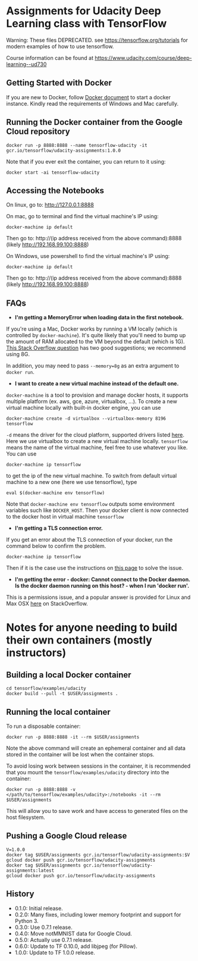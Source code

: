 Assignments for Udacity Deep Learning class with TensorFlow
===========================================================


Warning: These files DEPRECATED. see https://tensorflow.org/tutorials for
modern examples of how to use tensorflow.


Course information can be found at https://www.udacity.com/course/deep-learning--ud730

## Getting Started with Docker

If you are new to Docker, follow
[Docker document](https://docs.docker.com/machine/get-started/) to start a
docker instance. Kindly read the requirements of Windows and Mac carefully.

Running the Docker container from the Google Cloud repository
-------------------------------------------------------------

    docker run -p 8888:8888 --name tensorflow-udacity -it gcr.io/tensorflow/udacity-assignments:1.0.0

Note that if you ever exit the container, you can return to it using:

    docker start -ai tensorflow-udacity

Accessing the Notebooks
-----------------------

On linux, go to: http://127.0.0.1:8888

On mac, go to terminal and find the virtual machine's IP using:

    docker-machine ip default

Then go to: http://(ip address received from the above command):8888 (likely
http://192.168.99.100:8888)

On Windows, use powershell to find the virtual machine's IP using:

    docker-machine ip default
    

Then go to: http://(ip address received from the above command):8888 (likely
http://192.168.99.100:8888)

FAQs
---

* **I'm getting a MemoryError when loading data in the first notebook.**

If you're using a Mac, Docker works by running a VM locally (which
is controlled by `docker-machine`). It's quite likely that you'll
need to bump up the amount of RAM allocated to the VM beyond the
default (which is 1G).
[This Stack Overflow question](http://stackoverflow.com/questions/32834082/how-to-increase-docker-machine-memory-mac)
has two good suggestions; we recommend using 8G.

In addition, you may need to pass `--memory=8g` as an extra argument to
`docker run`.

* **I want to create a new virtual machine instead of the default one.**

`docker-machine` is a tool to provision and manage docker hosts, it supports multiple platform (ex. aws, gce, azure, virtualbox, ...). To create a new virtual machine locally with built-in docker engine, you can use

    docker-machine create -d virtualbox --virtualbox-memory 8196 tensorflow

`-d` means the driver for the cloud platform, supported drivers listed [here](https://docs.docker.com/machine/drivers/). Here we use virtualbox to create a new virtual machine locally. `tensorflow` means the name of the virtual machine, feel free to use whatever you like. You can use

    docker-machine ip tensorflow

to get the ip of the new virtual machine. To switch from default virtual machine to a new one (here we use tensorflow), type

    eval $(docker-machine env tensorflow)

Note that `docker-machine env tensorflow` outputs some environment variables such like `DOCKER_HOST`. Then your docker client is now connected to the docker host in virtual machine `tensorflow`

* **I'm getting a TLS connection error.**

If you get an error about the TLS connection of your docker, run the command below to confirm the problem.

	docker-machine ip tensorflow

Then if it is the case use the instructions on [this page](https://docs.docker.com/toolbox/faqs/troubleshoot/) to solve the issue.


* **I'm getting the error - docker: Cannot connect to the Docker daemon. Is the docker daemon running on this host? - when I run 'docker run'.**

This is a permissions issue, and a popular answer is provided for Linux and Max OSX [here](http://stackoverflow.com/questions/21871479/docker-cant-connect-to-docker-daemon) on StackOverflow.

Notes for anyone needing to build their own containers (mostly instructors)
===========================================================================

Building a local Docker container
---------------------------------

    cd tensorflow/examples/udacity
    docker build --pull -t $USER/assignments .

Running the local container
---------------------------

To run a disposable container:

    docker run -p 8888:8888 -it --rm $USER/assignments

Note the above command will create an ephemeral container and all data stored in the container will be lost when the container stops.

To avoid losing work between sessions in the container, it is recommended that you mount the `tensorflow/examples/udacity` directory into the container:

    docker run -p 8888:8888 -v </path/to/tensorflow/examples/udacity>:/notebooks -it --rm $USER/assignments

This will allow you to save work and have access to generated files on the host filesystem.

Pushing a Google Cloud release
------------------------------

    V=1.0.0
    docker tag $USER/assignments gcr.io/tensorflow/udacity-assignments:$V
    gcloud docker push gcr.io/tensorflow/udacity-assignments
    docker tag $USER/assignments gcr.io/tensorflow/udacity-assignments:latest
    gcloud docker push gcr.io/tensorflow/udacity-assignments

History
-------

* 0.1.0: Initial release.
* 0.2.0: Many fixes, including lower memory footprint and support for Python 3.
* 0.3.0: Use 0.7.1 release.
* 0.4.0: Move notMMNIST data for Google Cloud.
* 0.5.0: Actually use 0.7.1 release.
* 0.6.0: Update to TF 0.10.0, add libjpeg (for Pillow).
* 1.0.0: Update to TF 1.0.0 release.
